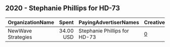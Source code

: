 ## 2020 - Stephanie Phillips for HD-73 
|OrganizationName|Spent|PayingAdvertiserNames|CreativeUrls|Impressions|Genders|AgeBrackets|CountryCodes|BillingAddresses|CandidateBallotInformation|
|:---|---:|:---|:---|---:|:---|:---|:---|:---|:---|
|NewWave Strategies|34.00 USD|Stephanie Phillips for HD-73|[0](https://www.snap.com/political-ads/asset/2670b437fde96311e3a2fbf6a6fece60b1b669df1b23df571a04a35e9213afa9?mediaType=png)|8,910||18+|united states|US|Stephanie Phillips|
